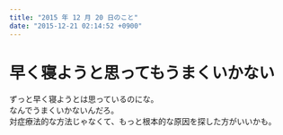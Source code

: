 ```yaml
---
title: "2015 年 12 月 20 日のこと"
date: "2015-12-21 02:14:52 +0900"
---
```


# 早く寝ようと思ってもうまくいかない

ずっと早く寝ようとは思っているのにな。  
なんでうまくいかないんだろ。  
対症療法的な方法じゃなくて、もっと根本的な原因を探した方がいいかも。
